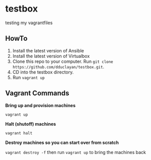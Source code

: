 # testbox
testing my vagrantfiles

## HowTo
1. Install the latest version of Ansible
2. Install the latest version of Virtualbox
3. Clone this repo to your computer. 
Run `git clone https://github.com/dduclayan/testbox.git`.
4. CD into the testbox directory. 
5. Run `vagrant up` 

## Vagrant Commands
**Bring up and provision machines**

`vagrant up`

**Halt (shutoff) machines**

`vagrant halt`

**Destroy machines so you can start over from scratch**

`vagrant destroy -f` then run `vagrant up` to bring the machines back 
